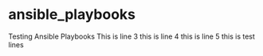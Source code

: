 # ansible_playbooks
Testing Ansible Playbooks
This is line 3
this is line 4
this is line 5
this is test lines